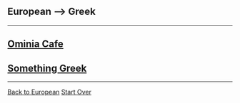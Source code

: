 ## European --> Greek
---
## [Ominia Cafe](https://omoniacafe.com/bayridge/)
## [Something Greek](https://www.somethingreekonline.com/)
---
[Back to European](../)
[Start Over](../../home.md)
